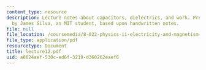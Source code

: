 ```yaml
---
content_type: resource
description: Lecture notes about capacitors, dielectrics, and work. Prepared in LaTeX
  by James Silva, an MIT student, based upon handwritten notes.
file: null
file_location: /coursemedia/8-022-physics-ii-electricity-and-magnetism-fall-2006/a8024aef530ced6f3219d360262eaef6_lecture12.pdf
file_type: application/pdf
resourcetype: Document
title: lecture12.pdf
uid: a8024aef-530c-ed6f-3219-d360262eaef6
---
```

